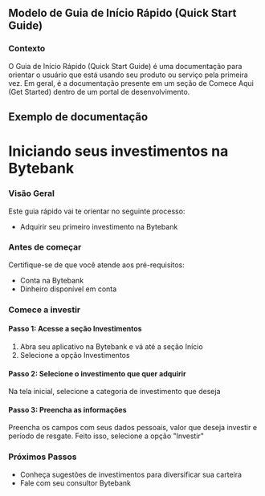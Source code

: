 ## Modelo de Guia de Início Rápido (Quick Start Guide)

### Contexto 
O Guia de Início Rápido (Quick Start Guide) é uma documentação para orientar o usuário que está usando seu produto ou serviço pela primeira vez. Em geral, é a documentação presente em um seção de Comece Aqui (Get Started) dentro de um portal de desenvolvimento.

## Exemplo de documentação 

# Iniciando seus investimentos na Bytebank

### Visão Geral

Este guia rápido vai te orientar no seguinte processo:

* Adquirir seu primeiro investimento na Bytebank

### Antes de começar

Certifique-se de que você atende aos pré-requisitos:

* Conta na Bytebank
* Dinheiro disponível em conta

### Comece a investir

#### Passo 1: Acesse a seção Investimentos 

1. Abra seu aplicativo na Bytebank e vá até a seção Início
2. Selecione a opção Investimentos 

#### Passo 2: Selecione o investimento que quer adquirir 

Na tela inicial, selecione a categoria de investimento que deseja

#### Passo 3: Preencha as informações  

Preencha os campos com seus dados pessoais, valor que deseja investir e período de resgate. Feito isso, selecione a opção "Investir"


### Próximos Passos 
* Conheça sugestões de investimentos para diversificar sua carteira 
* Fale com seu consultor Bytebank
